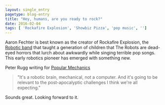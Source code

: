 ```yaml
---
layout: single_entry
pagetype: blog-entry
title: "Hey, humans, are you ready to rock?"
date: 2016-02-04
tags: [ 'Rockafire Explosion', 'Showbiz Pizza', 'pop music', '']
---  
```

Aaron Fechter is best known as the creator of Rockafire Explosion, the [Robotic band][2] that taught a generation of children that The Robots are dead-eyed horrors that lurch about awkwardly while singing terrible pop songs. This early robotics pioneer has emerged with something new.

Peter Rugg writing for [Popular Mechanics][1]

 >"It's a robotic brain, mechanical, not a computer. And it's going to be relevant to the post-apocalyptic challenges I think we're all expecting."

Sounds great. Looking forward to it.

 [1]:http://www.popularmechanics.com/technology/gadgets/a18927/the-man-who-made-the-whac-a-mole-has-one-more-chance/?utm_source=fark&utm_medium=website&utm_content=link
 [2]:https://www.youtube.com/watch?v=CsqKLT4v4x0
